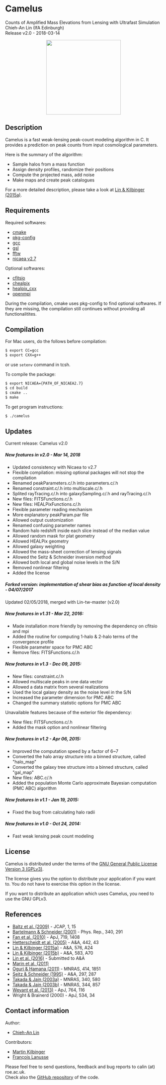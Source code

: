 Camelus
=======

Counts of Amplified Mass Elevations from Lensing with Ultrafast Simulation  
Chieh-An Lin (IfA Edinburgh)  
Release v2.0 - 2018-03-14  
[<p align="center"><img src="http://www.cosmostat.org/wp-content/uploads/2014/11/Logo_Camelus_fig_name_vertical.png" width="240px" /></p>](http://species.wikimedia.org/wiki/Camelus)


Description
-----------

Camelus is a fast weak-lensing peak-count modeling algorithm in C. It provides a prediction on peak counts from input cosmological parameters.

Here is the summary of the algorithm:
- Sample halos from a mass function
- Assign density profiles, randomize their positions
- Compute the projected mass, add noise
- Make maps and create peak catalogues

For a more detailed description, please take a look at [Lin & Kilbinger (2015a)](http://arxiv.org/abs/1410.6955).


Requirements
------------

Required softwares:
- [cmake](https://cmake.org/cmake/resources/software.html)
- [pkg-config](https://www.freedesktop.org/wiki/Software/pkg-config/)
- [gcc](https://gcc.gnu.org/)
- [gsl](https://www.gnu.org/software/gsl/)
- [fftw](https://www.fftw.org/)
- [nicaea v2.7](http://www.cosmostat.org/nicaea.html)

Optional softwares:
- [cfitsio](https://heasarc.gsfc.nasa.gov/fitsio/fitsio.html)
- [chealpix](https://healpix.jpl.nasa.gov/index.shtml)
- [healpix_cxx](https://healpix.jpl.nasa.gov/index.shtml)
- [openmpi](https://www.open-mpi.org/)

During the compilation, cmake uses pkg-config to find optional softwares. If they are missing, the compilation still continues without providing all functionalitites.


Compilation
-----------

For Mac users, do the follows before compilation:
```Bash
$ export CC=gcc
$ export CXX=g++
```
or use `setenv` command in tcsh.

To compile the package:
```Bash
$ export NICAEA={PATH_OF_NICAEA2.7}
$ cd build
$ cmake ..
$ make
```

To get program instructions:
```Bash
$ ./camelus
```


Updates
-------

Current release: Camelus v2.0

##### New features in v2.0 - Mar 14, 2018
- Updated consistency with Nicaea to v2.7
- Flexible compilation: missing optional packages will not stop the compilation
- Renamed peakParameters.c/.h into parameters.c/.h
- Renamed constraint.c/.h into multiscale.c/.h
- Splited rayTracing.c/.h into galaxySampling.c/.h and rayTracing.c/.h
- New files: FITSFunctions.c/.h
- New files: HEALPixFunctions.c/.h
- Flexible parameter reading mechanism
- More explanatory peakParam.par file
- Allowed output customization
- Renamed confusing parameter names
- Random halo redshift inside each slice instead of the median value
- Allowed random mask for plat geometry
- Allowed HEALPix geometry
- Allowed galaxy weighting
- Allowed the mass-sheet correction of lensing signals
- Allowed the Seitz & Schneider inversion method
- Allowed both local and global noise levels in the S/N
- Removed nonlinear filtering
- Added the license

##### Forked version: implementation of shear bias as function of local density - 04/07/2017
Updated 02/05/2018, merged with Lin-tw-master (v2.0)

##### New features in v1.31 - Mar 22, 2016:
- Made installation more friendly by removing the dependency on cfitsio and mpi
- Added the routine for computing 1-halo & 2-halo terms of the convergence profile
- Flexible parameter space for PMC ABC
- Remove files: FITSFunctions.c/.h

##### New features in v1.3 - Dec 09, 2015:
- New files: constraint.c/.h
- Allowed multiscale peaks in one data vector
- Allowed a data matrix from several realizations
- Used the local galaxy density as the noise level in the S/N
- Increased the parameter dimension for PMC ABC
- Changed the summary statistic options for PMC ABC

Unavailable features because of the exterior file dependency:
- New files: FITSFunctions.c/.h
- Added the mask option and nonlinear filtering

##### New features in v1.2 - Apr 06, 2015:
- Improved the computation speed by a factor of 6~7
- Converted the halo array structure into a binned structure, called "halo_map"
- Converted the galaxy tree structure into a binned structure, called "gal_map"
- New files: ABC.c/.h
- Added the population Monte Carlo approximate Bayesian computation (PMC ABC) algorithm

##### New features in v1.1 - Jan 19, 2015:
- Fixed the bug from calculating halo radii

##### New features in v1.0 - Oct 24, 2014:
- Fast weak lensing peak count modeling


License
-------

Camelus is distributed under the terms of the [GNU General Public License Version 3 (GPLv3)](https://www.gnu.org/licenses/).

The license gives you the option to distribute your application if you want to. You do not have to exercise this option in the license.

If you want to distribute an application which uses Camelus, you need to use the GNU GPLv3.


References
----------

- [Baltz et al. (2009)](https://arxiv.org/abs/0705.0682) - JCAP, 1, 15
- [Bartelmann & Schneider (2001)](https://arxiv.org/abs/astro-ph/9912508) - Phys. Rep., 340, 291
- [Fan et al. (2010)](https://arxiv.org/abs/1006.5121) - ApJ, 719, 1408
- [Hetterscheidt et al. (2005)](https://arxiv.org/abs/astro-ph/0504635) - A&A, 442, 43
- [Lin & Kilbinger (2015a)](https://arxiv.org/abs/1410.6955) - A&A, 576, A24
- [Lin & Kilbinger (2015b)](https://arxiv.org/abs/1506.01076) - A&A, 583, A70
- [Lin et al. (2016)](https://arxiv.org/abs/1603.06773) - Submitted to A&A
- [Marin et al. (2011)](https://arxiv.org/abs/1101.0955)
- [Oguri & Hamana (2011)](https://arxiv.org/abs/1101.0650) - MNRAS, 414, 1851
- [Seitz & Schneider (1995)](https://arxiv.org/abs/astro-ph/9408050) - A&A, 297, 287
- [Takada & Jain (2003a)](https://arxiv.org/abs/astro-ph/0209167) - MNRAS, 340, 580
- [Takada & Jain (2003b)](https://arxiv.org/abs/astro-ph/0304034) - MNRAS, 344, 857
- [Weyant et al. (2013)](https://arxiv.org/abs/1206.2563) - ApJ, 764, 116
- Wright & Brainerd (2000) - ApJ, 534, 34


Contact information
-------------------

Author:
- [Chieh-An Lin](https://linc.tw/)

Contributors:
- [Martin Kilbinger](http://www.cosmostat.org/people/kilbinger/)
- [François Lanusse](https://flanusse.net/)

Please feel free to send questions, feedback and bug reports to calin (at) roe.ac.uk.  
Check also the [GitHub repository](https://github.com/Linc-tw/camelus) of the code.

